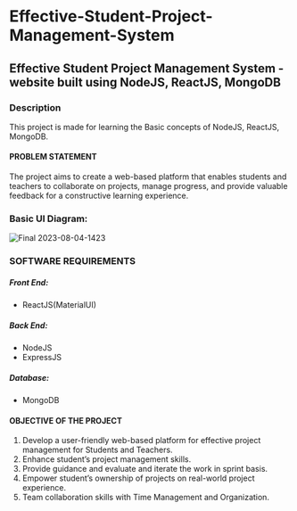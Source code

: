 # Effective-Student-Project-Management-System

## Effective Student Project Management System - website built using NodeJS, ReactJS, MongoDB 

### Description

This project is made for learning the Basic concepts of NodeJS, ReactJS, MongoDB.

#### PROBLEM STATEMENT

The project aims to create a web-based platform that enables students and teachers to collaborate on projects, manage progress, and provide valuable feedback for a constructive learning experience.

### Basic UI Diagram: 
![Final 2023-08-04-1423](https://github.com/Avndreddy/Effective-Student-Project-Management-System/assets/80995929/fbe3d985-5281-493b-8a6d-9ed1a3d7b664)



### SOFTWARE REQUIREMENTS
##### Front End: 
* ReactJS(MaterialUI)
##### Back End:
* NodeJS
* ExpressJS
##### Database:
* MongoDB

#### OBJECTIVE OF THE PROJECT

1. Develop a user-friendly web-based platform for effective project management for Students and Teachers.
2. Enhance student’s project management skills.
3. Provide guidance and evaluate and iterate the work in sprint basis.
4. Empower student’s ownership of projects on real-world project experience.
5. Team collaboration skills with Time Management and Organization.


